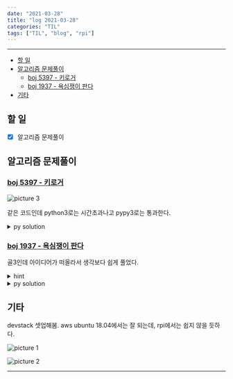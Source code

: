 ```yaml
---
date: "2021-03-28"
title: "log 2021-03-28"
categories: "TIL"
tags: ["TIL", "blog", "rpi"]
---
```


----------

- [할 일](#할-일)
- [알고리즘 문제풀이](#알고리즘-문제풀이)
  - [boj 5397 - 키로거](#boj-5397---키로거)
  - [boj 1937 - 욕심쟁이 판다](#boj-1937---욕심쟁이-판다)
- [기타](#기타)

## 할 일

- [x] 알고리즘 문제풀이

## 알고리즘 문제풀이

### [boj 5397 - 키로거](noj.am/5397)

![picture 3](../images/5b425f1f4b1b21392831d2a69adf5cac2ed662182da91d671a8458df6f04ba3f.png)

같은 코드인데 python3로는 시간초과나고 pypy3로는 통과한다.

<details><summary markdown="span">py solution</summary>

이중 연결 리스트를 만드는 데 애먹었다. 커서 처리때문에 굉장히 헷갈렸다. 진작 출력 함수 만들고 디버깅을 하는게 풀이 시간을 줄였을 듯하다.
python3로 제출하면 시간초과가 나는데, print 자체가 느려서라는 말도 있는 듯하다.

```py

class dictlist:
    def __init__(self):
        self.data = {}
        self.cur = {'val': None, 'prev': None, 'next': None}
        self.head = {'val': 'head', 'prev': None, 'next': self.cur}
        self.cur['prev'] = self.head
        self.size = 0

        # self.pos = -1

    def getList(self):
        pointer = self.head['next']
        ret = []
        while(pointer):
            if(pointer['val']):
                ret.append(pointer['val'])
            pointer = pointer['next']
        return ret

    def printList(self):
        pointer = self.head
        ret = []
        while(pointer):
            if(pointer == self.cur):
                ret.append('*')
            if(pointer['val']):
                ret.append(pointer['val'])
            pointer = pointer['next']
        print(' '.join(ret))

    def findNext(self):
        nextnode = self.cur['next']
        # assert(pos < self.size)
        return nextnode if nextnode != None else self.cur

    def findPrev(self):
        prevnode = self.cur['prev']
        # assert(pos < self.size)
        return prevnode if prevnode != None else self.cur

    def moveNext(self):
        nextnode = self.cur['next']
        self.cur = nextnode if nextnode != None else self.cur
        return self.cur

    def movePrev(self):
        # it('moving prev')
        prevnode = self.cur['prev']
        if(prevnode):
            if(prevnode['val'] == 'head'):
                return self.cur
            self.cur = prevnode if prevnode != None else self.cur
        return self.cur

    def add(self, val):
        # prev -> cur -> next
        # prev -> newnode -> cur
        prevnode = self.cur['prev']
        newnode = {'val': val, 'prev': prevnode, 'next': self.cur}
        if(prevnode):
            prevnode['next'] = newnode
        newnode['prev'] = prevnode
        newnode['next'] = self.cur
        self.cur['prev'] = newnode

        return newnode

    def remove(self):
        # pprev -> prev -> cur -> next
        # pprev -> cur -> next
        # if(not self.cur['val']):
        # if(self.cur['val'] == None):

        prevnode = self.cur['prev']
        pprevnode = prevnode['prev'] if prevnode else None

        if((not prevnode) or (not pprevnode)):
            return self.cur

        # it(f'deleting {prevnode["val"]}')

        pprevnode['next'] = self.cur
        self.cur['prev'] = pprevnode

        # self.cur = self.movePrev()
        # if(self.cur):
        #     it(f'deleting {self.cur["val"]}')
        #     if(self.cur['val'] == 'head'):
        #         return self.cur
        # prevnode = self.cur['prev']
        # nextnode = self.cur['next']
        # if(prevnode):
        #     prevnode['next'] = self.cur['next']
        #     if(nextnode):
        #         nextnode['prev'] = self.cur['prev']
        #     self.cur = prevnode
        # else:
        #     self.cur = nextnode
        return self.cur


def solve():
    n = ria()[0]

    for tt in range(n):
        ins = list(rsa()[0])
        # it(ins)
        li = dictlist()
        curlen = 0
        pos = 0

        for i, cur in enumerate(ins):
            if(cur == '<'):
                li.movePrev()
                pass
            elif(cur == '>'):
                li.moveNext()
                pass
            elif(cur == '-'):
                li.remove()
                pass
            else:
                li.add(cur)
                pass
        # li.printList()
        lis = li.getList()
        print(''.join(lis))
    pass
```

</details>

### [boj 1937 - 욕심쟁이 판다](https://www.acmicpc.net/problem/1937)

골3인데 아이디어가 떠올라서 생각보다 쉽게 풀었다.

<details><summary markdown="span">hint</summary>

- 바텀업

</details>

<details><summary markdown="span">py solution</summary>

어디서 출발할 지 모르는데 누적해나가기엔 반복 수가 너무 많고 과거를 기억하는것도 무리여서 오히려 방법을 찾을 수 있었다. 입력을 정렬해서 가장 낮은 수부터 (주변 셀 최대+1)값을 저장하게 하는 것이다.

```py

def solve():

    # 판다가 처음에 어디서 출발할 지 모르므로 상당히어렵다.
    # 맵크기가 최대 500x500=250000이므로 무턱대고
    # 복사할 수도 없다.
    # 원본 맵과, 각 위치에서 시작했을 때 최대 생존일수를 담은 맵을 유지한다면?
    # 그러면 과거 원본 맵중에 어디어디를 먹었는지 모르게 된다.
    # 그걸 셀마다 배열로 저장한다면 메모리를 너무 많이 먹게 된다.
    # 왜 하필 최대 크기가 1백만일까?
    # ...
    # 주변에서 생존 일수 정보를 합치려면 데이터를 어떻게 저장해야 할까??

    # 일단 처음에는 모든 위치에서 1일 것.
    # 그 다음은, 이전과 비교하여 전보다 원본이 높은 쪽 기준으로 더해나간다.
    # 문제는, 역시 이 누적이 원본 맵중에 어디어디를 먹었던 것인지 알 수 없는것,
    # 근데, 그게 꼭 필요한가? 최종 상태만 안다면, 최종 누적과 마지막으로 먹었던 양만 각 셀이 기록해 둔다면 충분할지도??
    # 1차원으로 생각해보자. 임의 위치에서 시작해서 돌아다닐 때,
    # 점점 커지는 쪽으로 움직여야 할 때 최대 길이는 얼마인가를 구하는
    # 문제이다.
    #

    n = ria()[0]

    maps = create2DArray(n, n, 0)
    vals = create2DArray(n, n, 0)
    cells = []
    for r in range(n):
        ins = ria()
        for c in range(n):
            this = ins[c]
            cells.append([this, r, c])
            maps[r][c] = this

    # it(maps)
    cells.sort()
    # it(cells)

    # 근데 이거.. 대나무의 양이 의미가 있나? 어차피 상하좌우로
    # 늘어나는 방향으로만 움직이는 그래프 또는 트리 형태가 될 텐데
    # 그러면 위상 정렬을 해서 가장 긴 경로를 찾으면 되지 않나?
    # 근데 그 정렬상태에서 긴 경로를 어떻게 찾을지도 문제다.
    # 플로이드 워셜처럼 전체 노드에 대해 주변에서 누적을 반복
    # 하게 한다면, 맵 크기 25000*최대길이 25000이므로 무조건
    # 시간초과다.
    # 그렇다면, 가장 작은 셀부터 위치를 기록해놓고 주변에서 더하면서
    # 초기화한다면? 25000개를 정렬해야 하는데, 그건 가능할 듯하고,

    def boundCheck(cr, cc, mr, mc):
        if(cc < 0 or cr < 0 or cc >= mc or cr >= mr):
            return False
        return True

    def getMaxv(rr, cc):
        maxv = 1
        for i in range(4):
            nr, nc = rr+dy[i], cc+dx[i]
            if(not boundCheck(nr, nc, n, n)):
                continue
            # 주변에 원본이 여기보다 작은데 누적수가 큰 셀이 있다면 그것 +1 을 가지고, 없다면 값 1을 가진다.
            if(vals[nr][nc]+1 > maxv and maps[nr][nc] < maps[rr][cc]):
                maxv = vals[nr][nc]+1
        return maxv
    totalMax = -1
    for i, v in enumerate(cells):
        # it(v)
        val, r, c = v
        vals[r][c] = getMaxv(r, c)
        totalMax = max(totalMax, vals[r][c])
    # it(vals)
    print(totalMax)
    pass
```

</details>

## 기타

devstack 셋업해봄. aws ubuntu 18.04에서는 잘 되는데, rpi에서는 쉽지 않을 듯하다.

![picture 1](../images/1ec1560ace6389ab9d0a670299d1a2e2b9d5f52665b0fd82cc605867f7038f04.png)

![picture 2](../images/cf5ca45a5d1c0830353e4715c59f1355dedf54c20ef83f64cfff41117a698413.png)

----------
